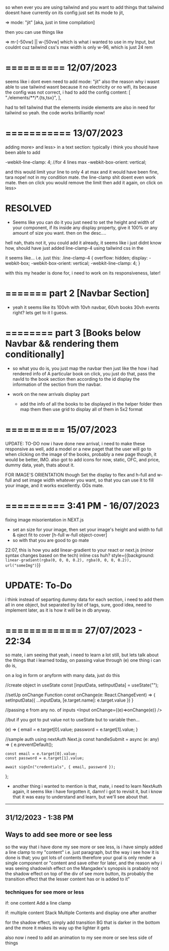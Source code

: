 so when ever you are using tailwind and you want to add things that tailwind doesnt have currently on its config
just set its mode to jit,

=> mode: "jit" [aka, just in time compilation]

then you can use things like

=> m-[-50vw] || w-[50vw]
which is what i wanted to use in my Input, but couldnt cuz tailwind css's max width is only w-96, which is just 24 rem

==========
12/07/2023
==========
seems like i dont even need to add mode: "jit"
also the reason why i wasnt able to use tailwind wasnt because it no electricity or no wifi, its because the config was not correct, i had to add the config
content: [
"./elements/**/*.{ts,tsx}",
],

had to tell tailwind that the elements inside elements are also in need for tailwind so yeah. the code works brilliantly now!

===========
13/07/2023
===========
adding more> and less> in a text section:
typically i think you should have been able to add

-webkit-line-clamp: 4; //for 4 lines max
-webkit-box-orient: vertical;

and this would limit your line to only 4 at max and it would have been fine, tara nope! not in my condition mate. the line-clamp shit doent even work mate.
then on click you would remove the limit then add it again, on click on less>

# RESOLVED

- Seems like you can do it you just need to set the height and width of your component, if its inside any display property, give it 100% or any amount of size you want.
  then on the desc....

hell nah, thats not it, you could add it already, it seems like i just didnt know how, should have just added line-clamp-4 using tailwind css in the <p> it seems like...
i.e. just this:
.line-clamp-4 {
overflow: hidden;
display: -webkit-box;
-webkit-box-orient: vertical;
-webkit-line-clamp: 4;
}

with this my header is done for, i need to work on its responsiveness, later!

=======
part 2 [Navbar Section]
=======

- yeah it seems like its 100vh with 10vh navbar, 60vh books 30vh events right?
  lets get to it I guess.

========
part 3 [Books below Navbar && rendering them conditionally]
========

- so what you do is, you just map the navbar then just like the how i had rendered info of A
  particular book on click, you just do that, pass the navId to the book section then according to the id
  display the information of the section from the navbar.

- work on the new arrivals display part
  - add the info of all the books to be displayed in the helper folder then map them then use grid to display
    all of them in 5x2 format

==========
15/07/2023
==========
UPDATE: TO-DO
now i have done new arrival, i need to make these responsive as well, add a model or a new paget that the user will go to when clicking on the image of the books, probably a new page though, it would be better, IMO.
also got to add icons for now, static, OFC, and price, dummy data, yeah, thats about it.

FOR IMAGE'S ORIENTATION though
Set the display to flex and h-full and w-full and set image width whatever you want, so that you can use it to fill your image, and it works excellently. GGs mate.

==========
3:41 PM - 16/07/2023
==========
fixing image misorientation in NEXT.js

- set an size for your image, then set your image's height and width to full & oject fit to cover [h-full w-full object-cover]
- so with that you are good to go mate

22:07, this is how you add linear-gradient to your react or next.js (minor syntax changes based on the tech) inline css huh?
style={{background: `linear-gradient(rgba(0, 0, 0, 0.2), rgba(0, 0, 0, 0.2)), url("someImg")`}}

# UPDATE: To-Do

i think instead of separting dummy data for each section, i need to add them all in one object, but separated by list of tags, sure, good idea, need to implement later, as it is how it will be in db anyway.

=============
27/07/2023 - 22:34
=============

so mate, i am seeing that yeah, i need to learn a lot still, but lets talk about the things that i learned today, on passing value through (e)
one thing i can do is,

on a log in form or anyform with many data, just do this

//create object in useState
const [inputData, setInputData] = useState<string>("");

//setUp onChange Function
const onChange(e: React.ChangeEvent<HTMLInputElement>) => {
setInputData({
...inputData,
[e.target.name]: e.target.value
})
}

//passing e from any no. of inputs
<Input onChange={(e)=>onChange(e)} />

//but if you got to put value not to useState but to variable then...

(e) => {
email = e.target[0].value;
password = e.target[1].value;
}

//sample auth using nextAuth Next.js
const handleSubmit = async (e: any) => {
e.preventDefault();

    const email = e.target[0].value;
    const password = e.target[1].value;

    await signIn("credentials", { email, password });

};

- another thing i wanted to mention is that, mate, i need to learn NextAuth again, it seems like i have forgotten it, damn! i got to revisit it, but i know that it was easy to understand and learn, but we'll see about that.

---

## 31/12/2023 - 1:38 PM

## Ways to add see more or see less

so the way that i have done my see more or see less, is i have simply added a line clamp to my "content" i.e. just paragraph, but the way i see how it is done is that; you got lots of contents therefore your goal is only render a single component or "content and save other for later, and the reason why i was seeing shadowish effect on the Mangadex's synopsis is prabably not the shadow effect on top of the div of see more button, its probably the transition effect that the lesser content has or is added to it"

### techniques for see more or less

if: one content
Add a line clamp

if: multiple content
Stack Multiple Contents and display one after another

for the shadow effect, simply add transition BG that is darker in the bottom and the more it makes its way up the lighter it gets

also now i need to add an animation to my see more or see less side of things
